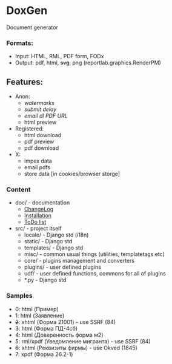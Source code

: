 # DoxGen

Document generator

### Formats:

- Input: HTML, RML, PDF form, FODx
- Output: pdf, html, ~~svg~~, png (reportlab.graphics.RenderPM)

## Features:
- Anon:
  - *watermarks*
  - *submit delay*
  - *email dl PDF URL*
  - html preview
- Registered:
  - html download
  - pdf preview
  - pdf download
- X:
  - impex data
  - email pdfs
  - store data [in cookies/browser storge]

### Content
- doc/ - documentation
  - [ChangeLog](doc/ChangeLog.md)
  - [Installation](doc/INSTALL.md)
  - [ToDo list](doc/TODO.md)
- src/ - project itself
  - locale/ - Django std (i18n)
  - static/ - Django std
  - templates/ - Django std
  - misc/ - common usual things (utilities, templatetags etc)
  - core/ - plugins management and converters
  - plugins/ - user defined plugins
  - udf/ - user defined functions, commons for all of plugins
  - *.py - Django std

### Samples
- 0: html (Пример)
- 1: html (Заявление)
- ~~2~~: xhtml (Форма 21001) - use SSRF (84)
- 3: html (Форма ПД-4сб)
- 4: html (Доверенность форма м2)
- 5: rml/xpdf (Уведомление мигранта) - use SSRF (84)
- ~~6~~: xhtml (Реквизиты фирмы) - use Okved (1845)
- 7: xpdf (Форма 26.2-1)
